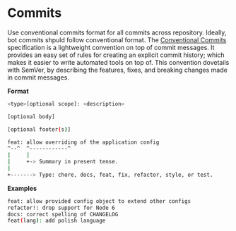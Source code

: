 # Commits

Use conventional commits format for all commits across repository. Ideally, bot commits shpuld follow conventional format. The [Conventional Commits](https://www.conventionalcommits.org/en/v1.0.0/) specification is a lightweight convention on top of commit messages. It provides an easy set of rules for creating an explicit commit history; which makes it easier to write automated tools on top of. This convention dovetails with SemVer, by describing the features, fixes, and breaking changes made in commit messages.

**Format**

```sh
<type>[optional scope]: <description>

[optional body]

[optional footer(s)]

feat: allow overriding of the application config
^--^  ^------------^
|     |
|     +-> Summary in present tense.
|
+-------> Type: chore, docs, feat, fix, refactor, style, or test.
```

**Examples**

```sh
feat: allow provided config object to extend other configs
refactor!: drop support for Node 6
docs: correct spelling of CHANGELOG
feat(lang): add polish language
```
